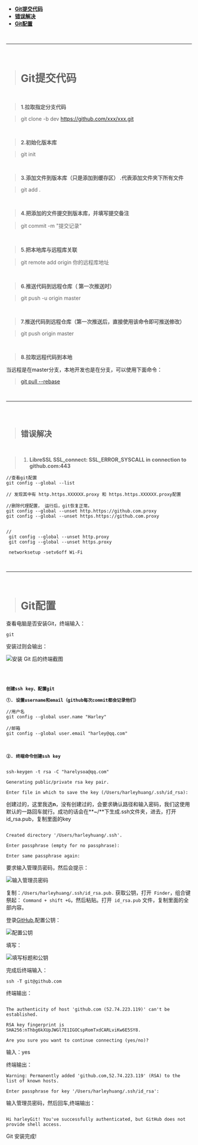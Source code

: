 > <h2 id=""></h2>
- [**Git提交代码**](#Git提交代码)
- [**错误解决**](#错误解决)
- [**Git配置**](#Git配置)



<br/>

***
<br/>

># <h1 id="Git提交代码">Git提交代码</h1>


<br/>

> **1.拉取指定分支代码**

> git clone -b dev https://github.com/xxx/xxx.git


<br/>


> **2.初始化版本库**

> git init


<br/>

> **3.添加文件到版本库（只是添加到缓存区） .代表添加文件夹下所有文件**

> git add .


<br/>


> **4.把添加的文件提交到版本库，并填写提交备注**

> git commit -m "提交记录"

<br/>

> **5.把本地库与远程库关联**

> git remote add origin 你的远程库地址


<br/>

> **6.推送代码到远程仓库（ 第一次推送时）**

> git push -u origin master




<br/>

> **7.推送代码到远程仓库（第一次推送后，直接使用该命令即可推送修改）**

> git push origin master 


<br/>

> **8.拉取远程代码到本地**



当远程是在master分支，本地开发也是在分支，可以使用下面命令：
> [git pull --rebase ](https://www.jianshu.com/p/b0a4d0c1e66f)




<br/>

***
<br/>

># <h2 id="错误解决">错误解决</h2>


<br/>

> 1. **LibreSSL SSL_connect: SSL_ERROR_SYSCALL in connection to github.com:443** 

```
//查看git配置
git config --global --list  

// 发现其中有 http.https.XXXXXX.proxy 和 https.https.XXXXXX.proxy配置

//删除代理配置， 运行后，git恢复正常。
git config --global --unset http.https://github.com.proxy
git config --global --unset https.https://github.com.proxy


//
 git config --global --unset http.proxy
 git config --global --unset https.proxy
 
 networksetup -setv6off Wi-Fi

```


<br/>

***
<br/>

># <h1 id="Git配置">Git配置</h1>

查看电脑是否安装Git，终端输入：

```
git
```

安装过则会输出：

![安装 Git 后的终端截图](https://upload-images.jianshu.io/upload_images/2959789-5f498c4eb71ee8ae.png?imageMogr2/auto-orient/strip%7CimageView2/2/w/1240)



<br/>
<br/>

**`创建ssh key、配置git`**

**`①. 设置username和email（github每次commit都会记录他们）`**

```
//用户名
git config --global user.name "Harley"

//邮箱
git config --global user.email "harley@qq.com"
```

<br/>

**`②. 终端命令创建ssh key`**

```

ssh-keygen -t rsa -C "harelysoa@qq.com" 

Generating public/private rsa key pair.

Enter file in which to save the key (/Users/harleyhuang/.ssh/id_rsa): 

```

创建过的，这里我选**n**，没有创建过的，会要求确认路径和输入密码，我们这使用默认的一路回车就行。成功的话会在**~/**下生成.ssh文件夹，进去，打开id_rsa.pub，复制里面的key

```

Created directory '/Users/harleyhuang/.ssh'.

Enter passphrase (empty for no passphrase): 

Enter same passphrase again: 

```

要求输入管理员密码，然后会提示：

![输入管理员密码](https://upload-images.jianshu.io/upload_images/2959789-55f9618631bcdb44.png?imageMogr2/auto-orient/strip%7CimageView2/2/w/1240)


复制：`/Users/harleyhuang/.ssh/id_rsa.pub.` 获取公钥，打开` Finder`，组合键祭起： `Command + shift +G`，然后粘贴。打开` id_rsa.pub` 文件，复制里面的全部内容。

登录[GitHub]([https://github.com/settings/keys](https://github.com/settings/keys)),配置公钥：

![配置公钥](https://upload-images.jianshu.io/upload_images/2959789-fb34fa99856d0c36.png?imageMogr2/auto-orient/strip%7CimageView2/2/w/1240)


填写：

![填写标题和公钥](https://upload-images.jianshu.io/upload_images/2959789-ef4e6828e643bcc7.png?imageMogr2/auto-orient/strip%7CimageView2/2/w/1240)


完成后终端输入：

```
ssh -T git@github.com 
```

终端输出：

```

The authenticity of host 'github.com (52.74.223.119)' can't be established.

RSA key fingerprint is SHA256:nThbg6kXUpJWGl7E1IGOCspRomTxdCARLviKw6E5SY8.

Are you sure you want to continue connecting (yes/no)? 
```
输入：yes

终端输出：

```
Warning: Permanently added 'github.com,52.74.223.119' (RSA) to the list of known hosts.

Enter passphrase for key '/Users/harleyhuang/.ssh/id_rsa': 

```
输入管理员密码，然后回车,终端输出：

```

Hi harleyGit! You've successfully authenticated, but GitHub does not provide shell access.
```

Git 安装完成!
